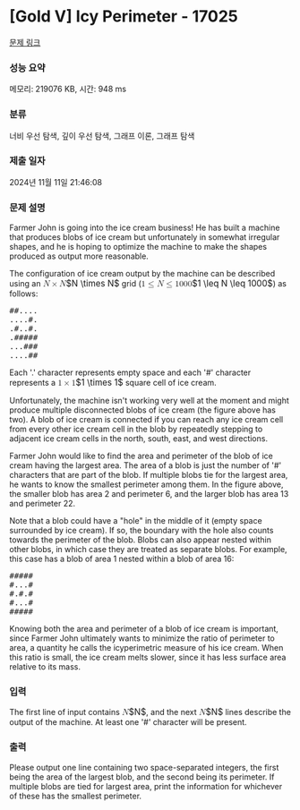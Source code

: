 # [Gold V] Icy Perimeter - 17025 

[문제 링크](https://www.acmicpc.net/problem/17025) 

### 성능 요약

메모리: 219076 KB, 시간: 948 ms

### 분류

너비 우선 탐색, 깊이 우선 탐색, 그래프 이론, 그래프 탐색

### 제출 일자

2024년 11월 11일 21:46:08

### 문제 설명

<p>Farmer John is going into the ice cream business! He has built a machine that produces blobs of ice cream but unfortunately in somewhat irregular shapes, and he is hoping to optimize the machine to make the shapes produced as output more reasonable.</p>

<p>The configuration of ice cream output by the machine can be described using an <mjx-container class="MathJax" jax="CHTML" style="font-size: 109%; position: relative;"><mjx-math class="MJX-TEX" aria-hidden="true"><mjx-mi class="mjx-i"><mjx-c class="mjx-c1D441 TEX-I"></mjx-c></mjx-mi><mjx-mo class="mjx-n" space="3"><mjx-c class="mjx-cD7"></mjx-c></mjx-mo><mjx-mi class="mjx-i" space="3"><mjx-c class="mjx-c1D441 TEX-I"></mjx-c></mjx-mi></mjx-math><mjx-assistive-mml unselectable="on" display="inline"><math xmlns="http://www.w3.org/1998/Math/MathML"><mi>N</mi><mo>×</mo><mi>N</mi></math></mjx-assistive-mml><span aria-hidden="true" class="no-mathjax mjx-copytext">$N \times N$</span></mjx-container> grid (<mjx-container class="MathJax" jax="CHTML" style="font-size: 109%; position: relative;"><mjx-math class="MJX-TEX" aria-hidden="true"><mjx-mn class="mjx-n"><mjx-c class="mjx-c31"></mjx-c></mjx-mn><mjx-mo class="mjx-n" space="4"><mjx-c class="mjx-c2264"></mjx-c></mjx-mo><mjx-mi class="mjx-i" space="4"><mjx-c class="mjx-c1D441 TEX-I"></mjx-c></mjx-mi><mjx-mo class="mjx-n" space="4"><mjx-c class="mjx-c2264"></mjx-c></mjx-mo><mjx-mn class="mjx-n" space="4"><mjx-c class="mjx-c31"></mjx-c><mjx-c class="mjx-c30"></mjx-c><mjx-c class="mjx-c30"></mjx-c><mjx-c class="mjx-c30"></mjx-c></mjx-mn></mjx-math><mjx-assistive-mml unselectable="on" display="inline"><math xmlns="http://www.w3.org/1998/Math/MathML"><mn>1</mn><mo>≤</mo><mi>N</mi><mo>≤</mo><mn>1000</mn></math></mjx-assistive-mml><span aria-hidden="true" class="no-mathjax mjx-copytext">$1 \leq N \leq 1000$</span></mjx-container>) as follows:</p>

<pre>##....
....#.
.#..#.
.#####
...###
....##
</pre>

<p>Each '.' character represents empty space and each '#' character represents a <mjx-container class="MathJax" jax="CHTML" style="font-size: 109%; position: relative;"><mjx-math class="MJX-TEX" aria-hidden="true"><mjx-mn class="mjx-n"><mjx-c class="mjx-c31"></mjx-c></mjx-mn><mjx-mo class="mjx-n" space="3"><mjx-c class="mjx-cD7"></mjx-c></mjx-mo><mjx-mn class="mjx-n" space="3"><mjx-c class="mjx-c31"></mjx-c></mjx-mn></mjx-math><mjx-assistive-mml unselectable="on" display="inline"><math xmlns="http://www.w3.org/1998/Math/MathML"><mn>1</mn><mo>×</mo><mn>1</mn></math></mjx-assistive-mml><span aria-hidden="true" class="no-mathjax mjx-copytext">$1 \times 1$</span></mjx-container> square cell of ice cream.</p>

<p>Unfortunately, the machine isn't working very well at the moment and might produce multiple disconnected blobs of ice cream (the figure above has two). A blob of ice cream is connected if you can reach any ice cream cell from every other ice cream cell in the blob by repeatedly stepping to adjacent ice cream cells in the north, south, east, and west directions.</p>

<p>Farmer John would like to find the area and perimeter of the blob of ice cream having the largest area. The area of a blob is just the number of '#' characters that are part of the blob. If multiple blobs tie for the largest area, he wants to know the smallest perimeter among them. In the figure above, the smaller blob has area 2 and perimeter 6, and the larger blob has area 13 and perimeter 22.</p>

<p>Note that a blob could have a "hole" in the middle of it (empty space surrounded by ice cream). If so, the boundary with the hole also counts towards the perimeter of the blob. Blobs can also appear nested within other blobs, in which case they are treated as separate blobs. For example, this case has a blob of area 1 nested within a blob of area 16:</p>

<pre>#####
#...#
#.#.#
#...#
#####
</pre>

<p>Knowing both the area and perimeter of a blob of ice cream is important, since Farmer John ultimately wants to minimize the ratio of perimeter to area, a quantity he calls the icyperimetric measure of his ice cream. When this ratio is small, the ice cream melts slower, since it has less surface area relative to its mass.</p>

### 입력 

 <p>The first line of input contains <mjx-container class="MathJax" jax="CHTML" style="font-size: 109%; position: relative;"><mjx-math class="MJX-TEX" aria-hidden="true"><mjx-mi class="mjx-i"><mjx-c class="mjx-c1D441 TEX-I"></mjx-c></mjx-mi></mjx-math><mjx-assistive-mml unselectable="on" display="inline"><math xmlns="http://www.w3.org/1998/Math/MathML"><mi>N</mi></math></mjx-assistive-mml><span aria-hidden="true" class="no-mathjax mjx-copytext">$N$</span></mjx-container>, and the next <mjx-container class="MathJax" jax="CHTML" style="font-size: 109%; position: relative;"><mjx-math class="MJX-TEX" aria-hidden="true"><mjx-mi class="mjx-i"><mjx-c class="mjx-c1D441 TEX-I"></mjx-c></mjx-mi></mjx-math><mjx-assistive-mml unselectable="on" display="inline"><math xmlns="http://www.w3.org/1998/Math/MathML"><mi>N</mi></math></mjx-assistive-mml><span aria-hidden="true" class="no-mathjax mjx-copytext">$N$</span></mjx-container> lines describe the output of the machine. At least one '#' character will be present.</p>

### 출력 

 <p>Please output one line containing two space-separated integers, the first being the area of the largest blob, and the second being its perimeter. If multiple blobs are tied for largest area, print the information for whichever of these has the smallest perimeter.</p>

